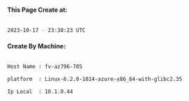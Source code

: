 
   
#### This Page Create at:

```bash

2023-10-17 - 23:38:23 UTC

```

#### Create By Machine:

```bash

Host Name : fv-az796-705

platform  : Linux-6.2.0-1014-azure-x86_64-with-glibc2.35

Ip Local  : 10.1.0.44

```

